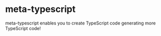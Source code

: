 # meta-typescript
meta-typescript enables you to create TypeScript code generating more TypeScript code!
